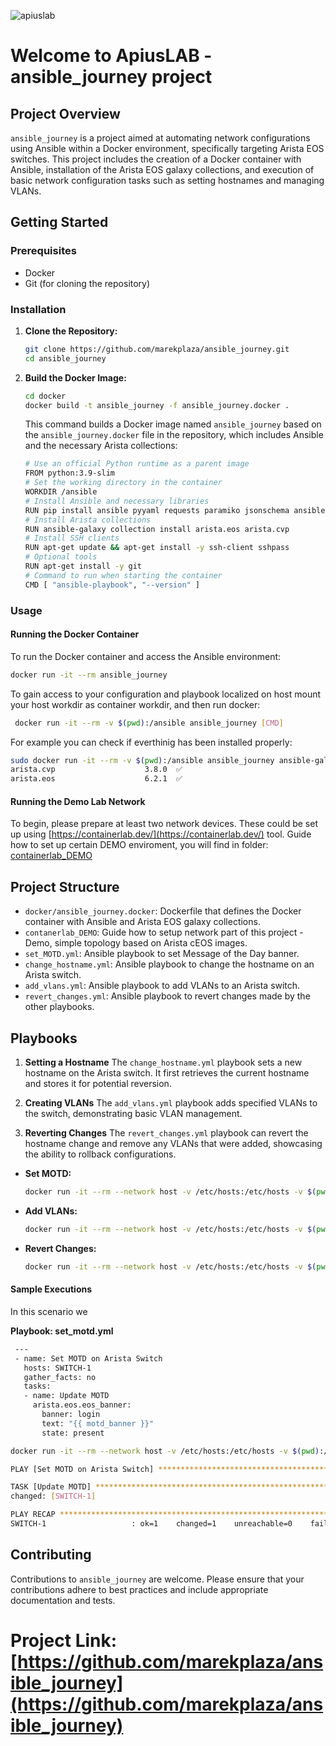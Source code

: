 
 ![apiuslab](https://marekplaza.github.io/apiuslab/apiuslab.png)


 # Welcome to ApiusLAB - ansible_journey project
 
 ## Project Overview
 
 `ansible_journey` is a project aimed at automating network configurations using Ansible within a Docker environment, specifically targeting Arista EOS switches. This project includes the creation of a Docker container with Ansible, installation of the Arista EOS galaxy collections, and execution of basic network configuration tasks such as setting hostnames and managing VLANs.
 
 ## Getting Started
 
 ### Prerequisites
 
 - Docker
 - Git (for cloning the repository)
 
 ### Installation
 
 1. **Clone the Repository:**
    ```bash
    git clone https://github.com/marekplaza/ansible_journey.git
    cd ansible_journey
    ```
 
 2. **Build the Docker Image:**
    ```bash
    cd docker
    docker build -t ansible_journey -f ansible_journey.docker .
    ```
 
    This command builds a Docker image named `ansible_journey` based on the `ansible_journey.docker` file in the repository, which includes Ansible and the necessary Arista collections:

    ```bash
    # Use an official Python runtime as a parent image
    FROM python:3.9-slim
    # Set the working directory in the container
    WORKDIR /ansible
    # Install Ansible and necessary libraries
    RUN pip install ansible pyyaml requests paramiko jsonschema ansible-pylibssh
    # Install Arista collections
    RUN ansible-galaxy collection install arista.eos arista.cvp
    # Install SSH clients
    RUN apt-get update && apt-get install -y ssh-client sshpass
    # Optional tools
    RUN apt-get install -y git
    # Command to run when starting the container
    CMD [ "ansible-playbook", "--version" ]
    ```
 
 ### Usage
 
 #### Running the Docker Container
 
 To run the Docker container and access the Ansible environment:
 
 ```bash
 docker run -it --rm ansible_journey
 ```
 
 To gain access to your configuration and playbook localized on host mount your host workdir as container workdir, and then run docker:

```bash
 docker run -it --rm -v $(pwd):/ansible ansible_journey [CMD]
```

For example you can check if everthinig has been installed properly:
```bash
sudo docker run -it --rm -v $(pwd):/ansible ansible_journey ansible-galaxy collection list |grep arista
arista.cvp                    3.8.0  ✅
arista.eos                    6.2.1  ✅
```

 #### Running the Demo Lab Network

 To begin, please prepare at least two network devices. These could be set up using [https://containerlab.dev/](https://containerlab.dev/) tool.
 Guide how to set up certain DEMO enviroment, you will find in folder: [containerlab_DEMO](containerlab_DEMO)
 
 ## Project Structure
 
 - `docker/ansible_journey.docker`: Dockerfile that defines the Docker container with Ansible and Arista EOS galaxy collections.
 - `contanerlab_DEMO`: Guide how to setup network part of this project - Demo, simple topology based on Arista cEOS images.
 - `set_MOTD.yml`: Ansible playbook to set Message of the Day banner.
 - `change_hostname.yml`: Ansible playbook to change the hostname on an Arista switch.
 - `add_vlans.yml`: Ansible playbook to add VLANs to an Arista switch.
 - `revert_changes.yml`: Ansible playbook to revert changes made by the other playbooks.
 
 ## Playbooks
 
 1. **Setting a Hostname**
    The `change_hostname.yml` playbook sets a new hostname on the Arista switch. It first retrieves the current hostname and stores it for potential reversion.
 
2. **Creating VLANs**
    The `add_vlans.yml` playbook adds specified VLANs to the switch, demonstrating basic VLAN management.
 
3. **Reverting Changes**
    The `revert_changes.yml` playbook can revert the hostname change and remove any VLANs that were added, showcasing the ability to rollback configurations.

 - **Set MOTD:**
   ```bash
   docker run -it --rm --network host -v /etc/hosts:/etc/hosts -v $(pwd):/ansible ansible_journey ansible-playbook ./playbooks/set_motd.yml -i inventory.yml
   ```

 - **Add VLANs:**
   ```bash
   docker run -it --rm --network host -v /etc/hosts:/etc/hosts -v $(pwd):/ansible ansible_journey ansible-playbook ./playbooks/add_vlans.yml -i inventory.yml
   ```
 
 - **Revert Changes:**
   ```bash
   docker run -it --rm --network host -v /etc/hosts:/etc/hosts -v $(pwd):/ansible ansible_journey ansible-playbook ./playbooks/revert_changes.yml -i inventory.yml
   ```
 
 #### Sample Executions
 
In this scenario we 

   **Playbook: set_motd.yml**
   ```bash
    ---
    - name: Set MOTD on Arista Switch
      hosts: SWITCH-1
      gather_facts: no
      tasks:
      - name: Update MOTD
        arista.eos.eos_banner:
          banner: login
          text: "{{ motd_banner }}"
          state: present
   ```


   ```bash
   docker run -it --rm --network host -v /etc/hosts:/etc/hosts -v $(pwd):/ansible ansible_journey ansible-playbook ./playbooks/set_motd.yml -i inventory.yml

   PLAY [Set MOTD on Arista Switch] *************************************************************************************************************************************************************************************

   TASK [Update MOTD] ***************************************************************************************************************************************************************************************************
   changed: [SWITCH-1]

   PLAY RECAP ***********************************************************************************************************************************************************************************************************
   SWITCH-1                   : ok=1    changed=1    unreachable=0    failed=0    skipped=0    rescued=0    ignored=0
   ```

## Contributing
 
 Contributions to `ansible_journey` are welcome. Please ensure that your contributions adhere to best practices and include appropriate documentation and tests.

 # Project Link: [https://github.com/marekplaza/ansible_journey](https://github.com/marekplaza/ansible_journey)